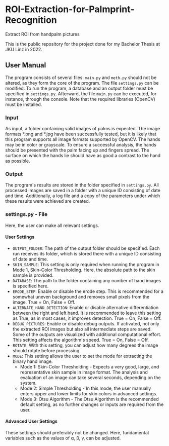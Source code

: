 # ROI-Extraction-for-Palmprint-Recognition
Extract ROI from handpalm pictures

This is the public repository for the project done for my Bachelor Thesis at JKU Linz in 2022.

## User Manual

The program consists of several files: `main.py` and `meth.py` should not be altered, as they form the core of the program. The file `settings.py` can be modified. To run the program, a database and an output folder must be specified in `settings.py`. Afterward, the file `main.py` can be executed, for instance, through the console. Note that the required libraries (OpenCV) must be installed.

### Input
As input, a folder containing valid images of palms is expected. The image formats *.png and *.jpg have been successfully tested, but it is likely that this program supports all image formats supported by OpenCV. The hands may be in color or grayscale. To ensure a successful analysis, the hands should be presented with the palm facing up and fingers spread. The surface on which the hands lie should have as good a contrast to the hand as possible.

### Output
The program's results are stored in the folder specified in `settings.py`. All processed images are saved in a folder with a unique ID consisting of date and time. Additionally, a log file and a copy of the parameters under which these results were achieved are created.

### settings.py - File
Here, the user can make all relevant settings.

#### User Settings
- `OUTPUT_FOLDER`: The path of the output folder should be specified. Each run receives its folder, which is stored there with a unique ID consisting of date and time.
- `SKIN_SAMPLE`: This setting is only required when running the program in Mode 1, Skin-Color Thresholding. Here, the absolute path to the skin sample is provided.
- `DATABASE`: The path to the folder containing any number of hand images is specified here.
- `ERODE_STEP`: Enable or disable the erode step. This is recommended for a somewhat uneven background and removes small pixels from the image. True = On, False = Off.
- `ALTERNATE_HAND_DETECTION`: Enable or disable alternative differentiation between the right and left hand. It is recommended to leave this setting as True, as in most cases, it improves detection. True = On, False = Off.
- `DEBUG_PICTURES`: Enable or disable debug outputs. If activated, not only the extracted ROI images but also all intermediate steps are saved. Some of the outputs are visualized with additional computational effort. This setting affects the algorithm's speed. True = On, False = Off.
- `ROTATE`: With this setting, you can adjust how many degrees the image should rotate before processing.
- `MODE`: This setting allows the user to set the mode for extracting the binary hand image.
  - Mode 1: Skin-Color Thresholding - Expects a very good, large, and representative skin sample in image format. The analysis and evaluation of an image can take several seconds, depending on the system.
  - Mode 2: Simple Thresholding - In this mode, the user manually enters upper and lower limits for skin colors in advanced settings.
  - Mode 3: Otsu Algorithm - The Otsu Algorithm is the recommended default setting, as no further changes or inputs are required from the user.

#### Advanced User Settings
These settings should preferably not be changed. Here, fundamental variables such as the values of α, β, γ, can be adjusted.

